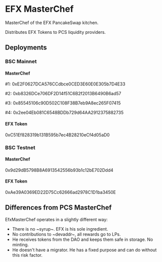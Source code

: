 # EFX MasterChef

MasterChef of the EFX PancakeSwap kitchen.

Distributes EFX Tokens to PCS liquidity providers.

## Deployments

### BSC Mainnet

#### MasterChef
#1:
0xE2F0627DCA576CCdbce0CED3E60E0E305b7D4E33

#2:
0xb8326DCe706DF2D14f51C6B2f2013B6490B6ad57

#3:
0x85545106c90D502C108F38B7eb9A8ec265F07415

#4:
0x2ee04Eb081C6548BDDb729d64AA2912375882735

#### EFX Token
0xC51Ef828319b131B595b7ec4B28210eCf4d05aD0

### BSC Testnet

#### MasterChef
0x9d29dB5798B8A6913542556b93b1c12bE702Ddd4

#### EFX Token
0xAe39A0369ED22D75Cc62666ad2978C1D1ba3450E

## Differences from PCS MasterChef

EfxMasterChef operates in a slightly different way:

- There is no ~syrup~. EFX is his sole ingredient.
- No contributions to ~devaddr~, all rewards go to LPs.
- He receives tokens from the DAO and keeps them safe in storage. No minting.
- He doesn't have a migrator. He has a fixed purpose and can do without this
  risk factor.
